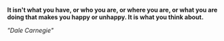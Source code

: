 **It isn't what you have, or who you are, or where you are, or what you are doing that makes you happy or unhappy. It is what you think about.**

*"Dale Carnegie"*